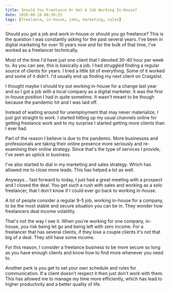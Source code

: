 ```yaml
---
title: Should You Freelance Or Get A Job Working In-House?
date: 2020-08-18 00:39:23
tags: [freelance, in-house, jobs, marketing, sales]
---
```


Should you get a job and work in-house or should you go freelance? This is the question I was constantly asking for the past several years. I've been in digital marketing for over 10 years now and for the bulk of that time, I've worked as a freelancer technically.

Most of the time I'd have just one client that I devoted 30-40 hour per week to. As you can see, this is basically a job. I had struggled finding a regular source of clients for years. I tried a little bit of everything. Some of it worked and some of it didn't. I'd usually end up finding my next client on Craigslist.

I thought maybe I should try out working in-house for a change last year and so I got a job with a local company as a digital marketer. It was the first in-house position I had in quite sometime. It wasn't meant to be though because the pandemic hit and I was laid off.

Instead of waiting around for unemployment that may never materialize, I just got straight to work. I started hitting up my usual channels online for getting freelance work and to my surprise I started getting more clients than I ever had.

Part of the reason I believe is due to the pandemic. More businesses and professionals are taking their online presence more seriously and re-examining their online strategy. Since that's the type of services I provide, I've seen an uptick in business.

I've also started to dial in my marketing and sales strategy. Which has allowed me to close more leads. This has helped a lot as well.

Anyways... fast forward to today, I just had a great meeting with a prospect and I closed the deal. You get such a rush with sales and working as a solo freelancer, that I don't know if I could ever go back to working in-house.

A lot of people consider a regular 9-5 job, working in-house for a company, to be the most stable and secure situation you can be in. They wonder how freelancers deal income volatility.

That's not the way I see it. When you're working for one company, in-house, you risk being let go and being left with zero income. For a freelancer that has several clients, if they lose a couple clients it's not that big of a deal. They still have some income.

For this reason, I consider a freelance business to be more secure so long as you have enough clients and know how to find more whenever you need to.

Another perk is you get to set your own schedule and rules for communication. If a client doesn't respect it then just don't work with them. This has allowed me to manage my time more efficiently, which has lead to higher productivity and a better quality of life.